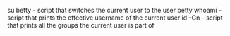 su betty - script that switches the current user to the user betty
whoami - script that prints the effective username of the current user
id -Gn - script that prints all the groups the current user is part of
